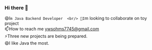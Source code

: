 ### Hi there 👋
😄I`m Java Backend Developer  <br/>
👀I`m looking to collaborate on toy project <br/>
📫How to reach me ywsohms7745@gmail.com <br/>
⚡Three new projects are being prepared.<br/>
😄I like Java the most.<br/>
<!--
**6udguin/6udGuin** is a ✨ _special_ ✨ repository because its `README.md` (this file) appears on your GitHub profile.

Here are some ideas to get you started:
- 🔭 I’m currently working on ...
- 🔭 I’m currently working on ...
- 🌱 I’m currently learning ...
- 👯 I’m looking to collaborate on ...
- 🤔 I’m looking for help with ...
- 💬 Ask me about ...
- 📫 How to reach me: ...
- 😄 Pronouns: ...
- ⚡ Fun fact: ...
-->
<!-- html 주석 -->
